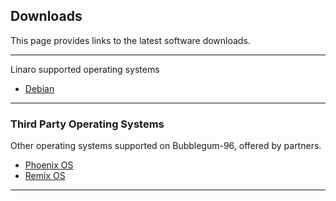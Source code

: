 ## Downloads

This page provides links to the latest software downloads.

***

Linaro supported operating systems

- [Debian](Debian.md)

***

### Third Party Operating Systems

Other operating systems supported on Bubblegum-96, offered by partners.

- [Phoenix OS](Phoenix&Remix.md)
- [Remix OS](Phoenix&Remix.md)

***
